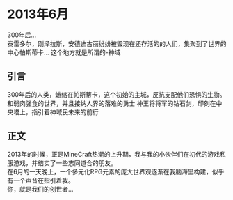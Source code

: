 # 2013年6月
300年后...
<br>
泰雷多尔，刚泽拉斯，安德迪古丽纷纷被毁现在还存活的的人们，集聚到了世界的中心帕斯蒂卡...
这个地方就是所谓的-神域

## 引言
300年后的人类，蜷缩在帕斯蒂卡，这个初始的主城，反抗支配他们恐惧的生物。
<br>
和弱肉强食的世界，并且接纳人界的落难的勇士
神王将将军的钻石剑，印刻在中央塔上，指引着神域民未来的前行

## 正文
2013年的时候，正是MineCraft热潮的上升期，我与我的小伙伴们在初代的游戏私服游戏，并结实了一些志同道合的朋友。
<br>
在6月的一天晚上，一个多元化RPG元素的庞大世界观逐渐在我脑海里构建，似乎有一个声音在指引着我。
<br>
你，就是我们的创世者...